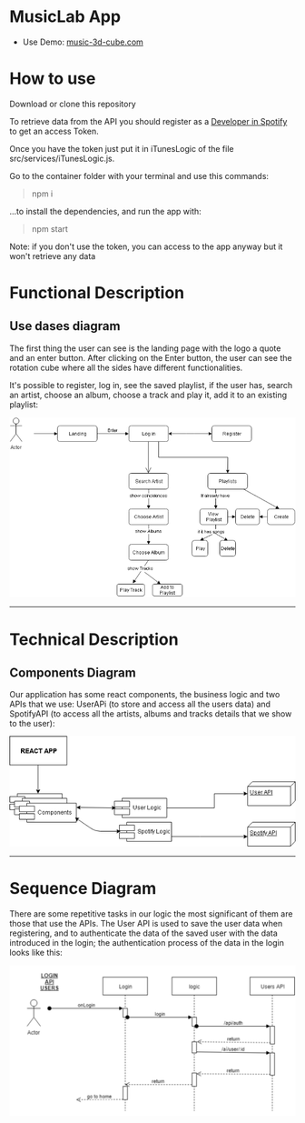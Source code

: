 # MusicLab App

- Use Demo: [music-3d-cube.com](https://music-3d-cube.netlify.com)

# How to use

Download or clone this repository

To retrieve data from the API you should register as a [Developer in Spotify](https://developer.spotify.com) to get an access Token.

Once you have the token just put it in iTunesLogic of the file src/services/iTunesLogic.js.

Go to the container folder with your terminal and use this commands:

> npm i

...to install the dependencies, and run the app with:

> npm start

Note: if you don't use the token, you can access to the app anyway but it won't retrieve any data

# Functional Description

## Use dases diagram

The first thing the user can see is the landing page with the logo a quote and an enter button. After clicking on the Enter button, the user can see the rotation cube where all the sides have different functionalities.

It's possible to register, log in, see the saved playlist, if the user has, search an artist, choose an album, choose a track and play it, add it to an existing playlist:

<img src="./src/assets/img/use-case-diagram.png" width="700" alt="use case diagram">

---

# Technical Description

## Components Diagram

Our application has some react components, the business logic and two APIs that we use: UserAPi (to store and access all the users data) and SpotifyAPI (to access all the artists, albums and tracks details that we show to the user):

<img src="./src/assets/img/components-diagram.png" width="700" alt="components diagram">

---

# Sequence Diagram

There are some repetitive tasks in our logic the most significant of them are those that use the APIs. The User API is used to save the user data when registering, and to authenticate the data of the saved user with the data introduced in the login; the authentication process of the data in the login looks like this:

<img src="./src/assets/img/sequence-login-diagram.png" width="700" alt="login sequence diagram">
